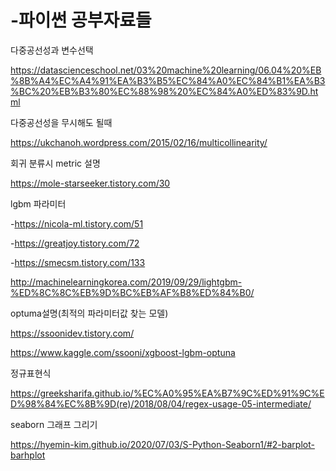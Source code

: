 # -파이썬 공부자료들



다중공선성과 변수선택 

https://datascienceschool.net/03%20machine%20learning/06.04%20%EB%8B%A4%EC%A4%91%EA%B3%B5%EC%84%A0%EC%84%B1%EA%B3%BC%20%EB%B3%80%EC%88%98%20%EC%84%A0%ED%83%9D.html

다중공선성을 무시해도 될때

https://ukchanoh.wordpress.com/2015/02/16/multicollinearity/




회귀 분류시 metric 설명

https://mole-starseeker.tistory.com/30

lgbm 파라미터

-https://nicola-ml.tistory.com/51

-https://greatjoy.tistory.com/72

-https://smecsm.tistory.com/133

http://machinelearningkorea.com/2019/09/29/lightgbm-%ED%8C%8C%EB%9D%BC%EB%AF%B8%ED%84%B0/


optuma설명(최적의 파라미터값 찾는 모델)

https://ssoonidev.tistory.com/

https://www.kaggle.com/ssooni/xgboost-lgbm-optuna



정규표현식

https://greeksharifa.github.io/%EC%A0%95%EA%B7%9C%ED%91%9C%ED%98%84%EC%8B%9D(re)/2018/08/04/regex-usage-05-intermediate/





seaborn 그래프 그리기



https://hyemin-kim.github.io/2020/07/03/S-Python-Seaborn1/#2-barplot-barhplot
